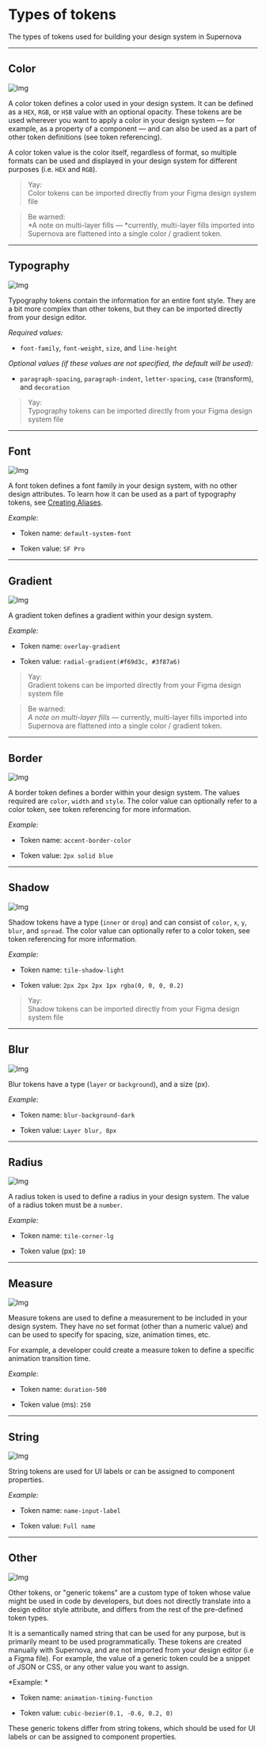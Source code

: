 
# Types of tokens

The types of tokens used for building your design system in Supernova

---

## Color

![Img](https://studio-assets.supernova.io/design-systems/6475/67f83fa1-2272-4826-9629-7dd8fefc078a.png?Expires=1972252800&Policy=eyJTdGF0ZW1lbnQiOlt7IlJlc291cmNlIjoiaHR0cHM6Ly9zdHVkaW8tYXNzZXRzLnN1cGVybm92YS5pby9kZXNpZ24tc3lzdGVtcy82NDc1LzY3ZjgzZmExLTIyNzItNDgyNi05NjI5LTdkZDhmZWZjMDc4YS5wbmciLCJDb25kaXRpb24iOnsiRGF0ZUxlc3NUaGFuIjp7IkFXUzpFcG9jaFRpbWUiOjE5NzIyNTI4MDB9fX1dfQ__&Signature=Zw7unTpdzUbfQQFZnE~0B1~5o6IqguOG7q~dDKdSkskYTFO2oOidAMh5~0QrEOJAmErSRltdJkmw3aGVfDm4i48O-QnabYIBsds2hCoxtA00Dz~RKcP5b0bpblKtum6mNf0cxpaehejJqbAI52Ao6ZLC2u3JTQ4bISpzU4rTT732cZH7d6j9iCEpQ49SkTWTQqt5JhwlG7CKmzFQB2KL842Oai6LYePP5cyPPSVAUCafYsG-4Srn3EseeGsXRucJjU0Xf2gVX6yCwuOfy6TSsYGMVscpxGBnq0S2apF89bZLVZFkpOQNcOargMUxeYodPOJoDvvKNqx8ItWDJbnGsA__&Key-Pair-Id=APKAJGK34LCCAUR7N6LA)

A color token defines a color used in your design system. It can be defined as a `HEX`, `RGB`, or `HSB` value with an optional opacity. These tokens are be used wherever you want to apply a color in your design system — for example, as a property of a component — and can also be used as a part of other token definitions (see token referencing). 

A color token value is the color itself, regardless of format, so multiple formats can be used and displayed in your design system for different purposes (i.e. `HEX` and `RGB`).

> Yay:  
> Color tokens can be imported directly from your Figma design system file

> Be warned:  
> *A note on multi-layer fills — *currently, multi-layer fills imported into Supernova are flattened into a single color / gradient token.

---

## Typography

![Img](https://studio-assets.supernova.io/design-systems/6475/a62e5f87-4203-4c62-ba7d-d7f16541d34b.png?Expires=1972252800&Policy=eyJTdGF0ZW1lbnQiOlt7IlJlc291cmNlIjoiaHR0cHM6Ly9zdHVkaW8tYXNzZXRzLnN1cGVybm92YS5pby9kZXNpZ24tc3lzdGVtcy82NDc1L2E2MmU1Zjg3LTQyMDMtNGM2Mi1iYTdkLWQ3ZjE2NTQxZDM0Yi5wbmciLCJDb25kaXRpb24iOnsiRGF0ZUxlc3NUaGFuIjp7IkFXUzpFcG9jaFRpbWUiOjE5NzIyNTI4MDB9fX1dfQ__&Signature=UfRzExm~eBBQ~Tn~EJYsXjvGHJ49x0JNHvf6SuGqn3OCYS4MMA134TrmkDvM-9WiDEcXOax7g4~sJziv9O2rRgfSvWnoKEDWH91RgnnXGF3-zr5~LDhiS6cinLuHbMQc21if2gpno37MyAuaclvXoevHIP22Y73qEFCL1iDjF4yTDzzoGwUOjCZuQ1aIEjBBV2LjCVCJ9q-2tTGM5G0DmGUma0I2YkGXUqRLjzOP~B~-UYA30VRZhidbumYcIPsP9u6Z5GRa~zjA3N6YD8dUf-eGgo2JyCOinxxZ63-cnTMwxU9Ksw8KrVeewSXqRPQzm0AV3ZXNbwIs9dmwDzSrVA__&Key-Pair-Id=APKAJGK34LCCAUR7N6LA)

Typography tokens contain the information for an entire font style. They are a bit more complex than other tokens, but they can be imported directly from your design editor.

*Required values:*

- `font-family`, `font-weight`, `size`, and `line-height`

*Optional values (if these values are not specified, the default will be used):*

- `paragraph-spacing`, `paragraph-indent`, `letter-spacing`, `case` (transform), and `decoration`

> Yay:  
> Typography tokens can be imported directly from your Figma design system file

---

## Font

![Img](https://studio-assets.supernova.io/design-systems/6475/973a0bf5-827b-486a-a183-2ca1d700b59c.png?Expires=1972252800&Policy=eyJTdGF0ZW1lbnQiOlt7IlJlc291cmNlIjoiaHR0cHM6Ly9zdHVkaW8tYXNzZXRzLnN1cGVybm92YS5pby9kZXNpZ24tc3lzdGVtcy82NDc1Lzk3M2EwYmY1LTgyN2ItNDg2YS1hMTgzLTJjYTFkNzAwYjU5Yy5wbmciLCJDb25kaXRpb24iOnsiRGF0ZUxlc3NUaGFuIjp7IkFXUzpFcG9jaFRpbWUiOjE5NzIyNTI4MDB9fX1dfQ__&Signature=aYnDfsUsMFyhCxD67qY-wyE~BzqijYm4mKr6Y7y7LoH97lbfbHelNnZTagT8TN7EVY16O76othAk2UFn9SeiJpqHmdeL8yuNuwGAmNCtBKg0f8cUqW4S9BBtt7PEHFbOneY4AWHbS5U17WxoEjKiNlfI9kX2YuV3QbCAFQ-JGMrmkEhMB8fezMajK8u~~kEPe6aaLZ1OB6s4BDi9YykBYxnaXBfdVwNzdWPC3RklZo-rFJ0qoVSXgfQujqzY19GLI3yrW3bdzVxBlo5ueP7zKMwJTxpjyx80OBzAbhPSpttNT7o2dKGIzJgI~crNMzpiVAIRWkx1trqfGtfoLQULlA__&Key-Pair-Id=APKAJGK34LCCAUR7N6LA)

A font token defines a font family in your design system, with no other design attributes. To learn how it can be used as a part of typography tokens, see [Creating Aliases](https://learn.supernova.io/design-systems/tokens/creating-aliases.html). 

*Example:*

- Token name: `default-system-font`

- Token value: `SF Pro`

---

## Gradient

![Img](https://studio-assets.supernova.io/design-systems/6475/5348dcfc-9fa5-4181-a90a-cf7b5d4c58b2.png?Expires=1972252800&Policy=eyJTdGF0ZW1lbnQiOlt7IlJlc291cmNlIjoiaHR0cHM6Ly9zdHVkaW8tYXNzZXRzLnN1cGVybm92YS5pby9kZXNpZ24tc3lzdGVtcy82NDc1LzUzNDhkY2ZjLTlmYTUtNDE4MS1hOTBhLWNmN2I1ZDRjNThiMi5wbmciLCJDb25kaXRpb24iOnsiRGF0ZUxlc3NUaGFuIjp7IkFXUzpFcG9jaFRpbWUiOjE5NzIyNTI4MDB9fX1dfQ__&Signature=jezaSeOtLZqlBjNlX8U4E0rHnM56qSL9I8fGKoqB~VwsC~3RIiX0J6K2QNh8q6VpjuCc4~4rDwquepvp6pFboHp5Da1JfBKbkDNWTkslhaAWbhcXlUVu77rpQ5dLEy-v7eTmYrwnFJ4bv-k9S7pnlL29QZ0-8xqIMTf~nZi7r9KJRpL79x~236tIs~BLDCqaEjnulTYKBa9XqWoT1MnaikzHIGJ5cSiLgSEoPu639TmaTvtAQ-no52M2kmhKHS6kDpRQyJz~EH~HSC0SyljFaUk9xDFfyuqSALXTwD9sWeEvI9zXYBgNPsl0cSVt3yXFHVUbs0J2vSdRsgGavyUEzQ__&Key-Pair-Id=APKAJGK34LCCAUR7N6LA)

A gradient token defines a gradient within your design system. 

*Example:*

- Token name: `overlay-gradient`

- Token value: `radial-gradient(#f69d3c, #3f87a6)`

> Yay:  
> Gradient tokens can be imported directly from your Figma design system file

> Be warned:  
> *A note on multi-layer fills —* currently, multi-layer fills imported into Supernova are flattened into a single color / gradient token.

---

## Border

![Img](https://studio-assets.supernova.io/design-systems/6475/325e242b-d731-4a3c-9654-f6123e9d5198.png?Expires=1972252800&Policy=eyJTdGF0ZW1lbnQiOlt7IlJlc291cmNlIjoiaHR0cHM6Ly9zdHVkaW8tYXNzZXRzLnN1cGVybm92YS5pby9kZXNpZ24tc3lzdGVtcy82NDc1LzMyNWUyNDJiLWQ3MzEtNGEzYy05NjU0LWY2MTIzZTlkNTE5OC5wbmciLCJDb25kaXRpb24iOnsiRGF0ZUxlc3NUaGFuIjp7IkFXUzpFcG9jaFRpbWUiOjE5NzIyNTI4MDB9fX1dfQ__&Signature=SfOwWxTE~PHLBtm34nTXbEQfG~T6SxTdc2mQ32SgJfGcRurFdUbsYLgupDnmf~1f8J6cO0xCymIBZ6mbImL1oZq~OzIXMYuKCQN2iATB5--XL-raR209MeSJ7OnPD7DnL6tZOtAwygJZ~Wpv~SD5m7CLgs9fmJy2IygVMM-MhVrXI8lAhj4QX84NsWsS-crenbv5mL7SGKCgiBWb7DbFjY95-kSRLKELmIxJuCDCpxQ49n0aJTtEpOZLGLieTVzAW3sAXe0kVMS6NYDcl~OStVsGMulqjjPdjFImzAea-I-p-Xl7cZf7lMNrVdAQrDgxM3gQ0q9DdXXs1a2UyH2cbw__&Key-Pair-Id=APKAJGK34LCCAUR7N6LA)

A border token defines a border within your design system. The values required are `color`, `width` and `style`. The color value can optionally refer to a color token, see token referencing for more information. 

*Example:*

- Token name: `accent-border-color`

- Token value: `2px solid blue`

---

## Shadow

![Img](https://studio-assets.supernova.io/design-systems/6475/644f8af2-a02d-488b-899d-caf2ef760c86.png?Expires=1972252800&Policy=eyJTdGF0ZW1lbnQiOlt7IlJlc291cmNlIjoiaHR0cHM6Ly9zdHVkaW8tYXNzZXRzLnN1cGVybm92YS5pby9kZXNpZ24tc3lzdGVtcy82NDc1LzY0NGY4YWYyLWEwMmQtNDg4Yi04OTlkLWNhZjJlZjc2MGM4Ni5wbmciLCJDb25kaXRpb24iOnsiRGF0ZUxlc3NUaGFuIjp7IkFXUzpFcG9jaFRpbWUiOjE5NzIyNTI4MDB9fX1dfQ__&Signature=SOj9fOZL6a6eMi1hv-Q4w8gVrazhp3e8tTgrwvRmThmiNSGb9BTEshNojUpt-ICSvGTwJfF0QicBfRhPaincLWaWCCipGQuPFECZFteKvasI06U~5VZKch3mAVxSM~uPqx8he6n3D~y1bjYdxqi8bgoUv3D6Obvtjiq~xdDxB7XRcef-wbDl5cSJO7uefiqVNpBeY7xQtW1waDYgmnZEzBodLpPlrqFEn4-8Ar7ZYQyJg0l5J8kybgwf1rMIPUukTdXPzDXZbKTtWQPBxxi25DwYOK4NcTZBNiZLpiJ~Z1Qk9-MiSFd6-wVygv0J9O2cfYo0IP~BrjA9Xb3q9pdGtg__&Key-Pair-Id=APKAJGK34LCCAUR7N6LA)

Shadow tokens have a type (`inner` or `drop`) and can consist of `color`, `x`, `y`, `blur`, and `spread`. The color value can optionally refer to a color token, see token referencing for more information.

*Example:*

- Token name: `tile-shadow-light`

- Token value: `2px 2px 2px 1px rgba(0, 0, 0, 0.2)`

> Yay:  
> Shadow tokens can be imported directly from your Figma design system file

---

## Blur

![Img](https://studio-assets.supernova.io/design-systems/6475/e42bc425-7ff2-4b62-8657-aac8a3f4d8a4.png?Expires=1972252800&Policy=eyJTdGF0ZW1lbnQiOlt7IlJlc291cmNlIjoiaHR0cHM6Ly9zdHVkaW8tYXNzZXRzLnN1cGVybm92YS5pby9kZXNpZ24tc3lzdGVtcy82NDc1L2U0MmJjNDI1LTdmZjItNGI2Mi04NjU3LWFhYzhhM2Y0ZDhhNC5wbmciLCJDb25kaXRpb24iOnsiRGF0ZUxlc3NUaGFuIjp7IkFXUzpFcG9jaFRpbWUiOjE5NzIyNTI4MDB9fX1dfQ__&Signature=gHq38xE6Y~bs4N0-aXLAllNklCKaEeNjVqXMp8-e0xM9dLl4-aZKeoGNSDGx9InoYVBYGG9sEuJHJruRyhdjHTmpLubwYRYW6PlTkEzfrdp4eZ0yf70Pms~4UyUityeGAxeXJwWSpBnUDCXzKUfDhz53~TWjYWMGpzXDD5izHNIwEEUhPzhkXtwcDbY6dvchfxfLOYlTcFO2KCkesh89CrK~AV-pTr1kFzUYHsb-LkjQrSO926FIwdDRS49Dmh4i5-tJ-0PhlRDJRqOKocnDkFErSeXWVge5SpX6TqkqtcON-lVCms~22G7Bw1W~q1Xg72zEoYWQ5JgGWhsraWFBuw__&Key-Pair-Id=APKAJGK34LCCAUR7N6LA)

Blur tokens have a type (`layer` or `background`), and a size (px).

*Example:*

- Token name: `blur-background-dark`

- Token value: `Layer blur, 8px`

---

## Radius

![Img](https://studio-assets.supernova.io/design-systems/6475/57a139e3-e3d6-4ed3-8374-d1fdbcc36c78.png?Expires=1972252800&Policy=eyJTdGF0ZW1lbnQiOlt7IlJlc291cmNlIjoiaHR0cHM6Ly9zdHVkaW8tYXNzZXRzLnN1cGVybm92YS5pby9kZXNpZ24tc3lzdGVtcy82NDc1LzU3YTEzOWUzLWUzZDYtNGVkMy04Mzc0LWQxZmRiY2MzNmM3OC5wbmciLCJDb25kaXRpb24iOnsiRGF0ZUxlc3NUaGFuIjp7IkFXUzpFcG9jaFRpbWUiOjE5NzIyNTI4MDB9fX1dfQ__&Signature=aUfdd9rEXL3kW~f01k79EViDzk7qco246N18NXjeM-f6IElc21HrHV2JAk9WY1oZXdUgIofG4UpLxbYsElJtqNaehMBjjeygHw7IsUlr6E3gnN2XrD38s8YCn2WBZ9e31~1t6iXgE71vMiLVAxB4lK0BwWjCWpYh9N5aQEW8jgilhqHJLLE9z82vTKQIURNCoJMkhhZx8c1rDAi2ac08nOftGA158WIdeXz597vQ8pk6FiD8kR9mPXom7SlQ34u~9DRiCU99mBSauvLcE~8O~XTjznJxhmC5SOr-p~MGmIqj2Pz6hAVPUzdS-lBqh7V-gLa6up5q25n138MtEINDrg__&Key-Pair-Id=APKAJGK34LCCAUR7N6LA)

A radius token is used to define a radius in your design system. The value of a radius token must be a `number`.

*Example:*

- Token name: `tile-corner-lg`

- Token value (px): `10`

---

## Measure

![Img](https://studio-assets.supernova.io/design-systems/6475/03dd31ee-9678-434f-8e99-8067ef89559d.png?Expires=1972252800&Policy=eyJTdGF0ZW1lbnQiOlt7IlJlc291cmNlIjoiaHR0cHM6Ly9zdHVkaW8tYXNzZXRzLnN1cGVybm92YS5pby9kZXNpZ24tc3lzdGVtcy82NDc1LzAzZGQzMWVlLTk2NzgtNDM0Zi04ZTk5LTgwNjdlZjg5NTU5ZC5wbmciLCJDb25kaXRpb24iOnsiRGF0ZUxlc3NUaGFuIjp7IkFXUzpFcG9jaFRpbWUiOjE5NzIyNTI4MDB9fX1dfQ__&Signature=a~epR2O8Ha2ihnXIUVTL2ri9Oa3tfnXDnkhqsmfdLmZTvkEXcKX5-yk3TfSZT8LYT1KbLR56llFLmvmCnGuoTBsbMlku5ZbkUA~ZkA7ipC5LHbL6dkZIPoSAP0K3CnyxCH5ode2DDxkE-JAe8t2gJG-cwumObdVQGMC~RGy-nw0qu9Qfl8BsSrXtratNoQvgydo3K276jYYJddKnWgsXLQAswE4v19Acgs6Us-OpSX0hpZRi4Aa4pGJeNpRezkHNiDRI5JXpOw0ziRp0K9AkrwqZGZ3VsmTU0TGom-Z9h0SxADoHKpE2KeXa~i1zf4pKt6mvZ1BDQ1ylsO9DWYiefQ__&Key-Pair-Id=APKAJGK34LCCAUR7N6LA)

Measure tokens are used to define a measurement to be included in your design system. They have no set format (other than a numeric value) and can be used to specify for spacing, size, animation times, etc. 

For example, a developer could create a measure token to define a specific animation transition time.

*Example:*

- Token name: `duration-500`

- Token value (ms): `250`

---

## String

![Img](https://studio-assets.supernova.io/design-systems/6475/ccbab47c-2845-4103-8663-2d0d8d2c8338.png?Expires=1972252800&Policy=eyJTdGF0ZW1lbnQiOlt7IlJlc291cmNlIjoiaHR0cHM6Ly9zdHVkaW8tYXNzZXRzLnN1cGVybm92YS5pby9kZXNpZ24tc3lzdGVtcy82NDc1L2NjYmFiNDdjLTI4NDUtNDEwMy04NjYzLTJkMGQ4ZDJjODMzOC5wbmciLCJDb25kaXRpb24iOnsiRGF0ZUxlc3NUaGFuIjp7IkFXUzpFcG9jaFRpbWUiOjE5NzIyNTI4MDB9fX1dfQ__&Signature=Wk3wf2W77-PDgvfcJalV5it-ZvEA9Wf42h~eFjj~KZv23bv1xDwLAs1kjinrnruGpC0DVzBdaRGpyOneWT2pZZWcY4J6gg1Z29HUIy9O48A0d5yG-4ZInB2I6k3fcVPNaz4~xUExl8UIlSbMlWwvVaW1-gH6pTQs5mptcqKIpEOsem0MZVCGT8tVQrZqrYSMUPRJkQ8jv6qx8Yh9QnUm1G4oU2bpB3cxSDm7-tiWmc2A4RyUxf4g27OqxfKMjEf2SMGrm-9flzTYxuRmCOFjYwrHp-j0dfuSJhUJ1Y-CwrT~vA1wo0-Zr5FZbkYWg4K~W9xwWHT8uQh9qMUDRbcaQA__&Key-Pair-Id=APKAJGK34LCCAUR7N6LA)

String tokens are used for UI labels or can be assigned to component properties.

*Example:*

- Token name: `name-input-label`

- Token value: `Full name`

---

## Other

![Img](https://studio-assets.supernova.io/design-systems/6475/9e34432f-d822-4434-bd79-22245f70d8a8.png?Expires=1972252800&Policy=eyJTdGF0ZW1lbnQiOlt7IlJlc291cmNlIjoiaHR0cHM6Ly9zdHVkaW8tYXNzZXRzLnN1cGVybm92YS5pby9kZXNpZ24tc3lzdGVtcy82NDc1LzllMzQ0MzJmLWQ4MjItNDQzNC1iZDc5LTIyMjQ1ZjcwZDhhOC5wbmciLCJDb25kaXRpb24iOnsiRGF0ZUxlc3NUaGFuIjp7IkFXUzpFcG9jaFRpbWUiOjE5NzIyNTI4MDB9fX1dfQ__&Signature=Bh2pMSkqUK2kjzW3AwrEiT3L-8m2D1pdyTysSy328x0uQ6zNHre0~Gr7XZTkokD0eUcW9-DtYCVoXwu1qsflBCWbWM1HVqYFqq6Y1XIOgmmskL2umbIXBFTTT108LV-cJcXza-kPJ4t534HyUIVdu4v6kprR-fUB7aUmQWzdq995VvEFADcgaAnzT-~Cc2zOcH5NQZgwR1oRatyaFd5rJBvzbwqtxLhXbKIFQxmAfew64Xkzur5qdXl4Qy8Iyouomrf5YTbipHGLNoNTnOhF4Gcti0HQtAc~dBS2Kmiuk4LBaRX3LvaQ2OwA4hiFx2RBsfvOpcxo7FwDiXTwgEvWaw__&Key-Pair-Id=APKAJGK34LCCAUR7N6LA)

Other tokens, or "generic tokens" are a custom type of token whose value might be used in code by developers, but does not directly translate into a design editor style attribute, and differs from the rest of the pre-defined token types.

It is a semantically named string that can be used for any purpose, but is primarily meant to be used programmatically. These tokens are created manually with Supernova, and are not imported from your design editor (i.e a Figma file). For example, the value of a generic token could be a snippet of JSON or CSS, or any other value you want to assign. 

*Example: *

- Token name: `animation-timing-function`

- Token value: `cubic-bezier(0.1, -0.6, 0.2, 0)`

These generic tokens differ from string tokens, which should be used for UI labels or can be assigned to component properties.
